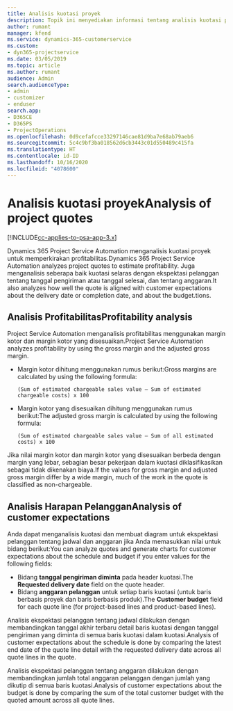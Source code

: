```yaml
---
title: Analisis kuotasi proyek
description: Topik ini menyediakan informasi tentang analisis kuotasi proyek.
author: rumant
manager: kfend
ms.service: dynamics-365-customerservice
ms.custom:
- dyn365-projectservice
ms.date: 03/05/2019
ms.topic: article
ms.author: rumant
audience: Admin
search.audienceType:
- admin
- customizer
- enduser
search.app:
- D365CE
- D365PS
- ProjectOperations
ms.openlocfilehash: 0d9cefafcce33297146cae81d9ba7e68ab79aeb6
ms.sourcegitcommit: 5c4c9bf3ba018562d6cb3443c01d550489c415fa
ms.translationtype: HT
ms.contentlocale: id-ID
ms.lasthandoff: 10/16/2020
ms.locfileid: "4078600"
---
```

# <a name="analysis-of-project-quotes"></a><span data-ttu-id="bf4fc-103">Analisis kuotasi proyek</span><span class="sxs-lookup"><span data-stu-id="bf4fc-103">Analysis of project quotes</span></span>

[!INCLUDE[cc-applies-to-psa-app-3.x](../includes/cc-applies-to-psa-app-3x.md)]

<span data-ttu-id="bf4fc-104">Dynamics 365 Project Service Automation menganalisis kuotasi proyek untuk memperkirakan profitabilitas.</span><span class="sxs-lookup"><span data-stu-id="bf4fc-104">Dynamics 365 Project Service Automation analyzes project quotes to estimate profitability.</span></span> <span data-ttu-id="bf4fc-105">Juga menganalisis seberapa baik kuotasi selaras dengan ekspektasi pelanggan tentang tanggal pengiriman atau tanggal selesai, dan tentang anggaran.</span><span class="sxs-lookup"><span data-stu-id="bf4fc-105">It also analyzes how well the quote is aligned with customer expectations about the delivery date or completion date, and about the budget.tions.</span></span>

## <a name="profitability-analysis"></a><span data-ttu-id="bf4fc-106">Analisis Profitabilitas</span><span class="sxs-lookup"><span data-stu-id="bf4fc-106">Profitability analysis</span></span>

<span data-ttu-id="bf4fc-107">Project Service Automation menganalisis profitabilitas menggunakan margin kotor dan margin kotor yang disesuaikan.</span><span class="sxs-lookup"><span data-stu-id="bf4fc-107">Project Service Automation analyzes profitability by using the gross margin and the adjusted gross margin.</span></span>

- <span data-ttu-id="bf4fc-108">Margin kotor dihitung menggunakan rumus berikut:</span><span class="sxs-lookup"><span data-stu-id="bf4fc-108">Gross margins are calculated by using the following formula:</span></span>

  `
    (Sum of estimated chargeable sales value – Sum of estimated chargeable costs) x 100
  `
- <span data-ttu-id="bf4fc-109">Margin kotor yang disesuaikan dihitung menggunakan rumus berikut:</span><span class="sxs-lookup"><span data-stu-id="bf4fc-109">The adjusted gross margin is calculated by using the following formula:</span></span>

  `
    (Sum of estimated chargeable sales value – Sum of all estimated costs) x 100
  `

<span data-ttu-id="bf4fc-110">Jika nilai margin kotor dan margin kotor yang disesuaikan berbeda dengan margin yang lebar, sebagian besar pekerjaan dalam kuotasi diklasifikasikan sebagai tidak dikenakan biaya.</span><span class="sxs-lookup"><span data-stu-id="bf4fc-110">If the values for gross margin and adjusted gross margin differ by a wide margin, much of the work in the quote is classified as non-chargeable.</span></span>

## <a name="analysis-of-customer-expectations"></a><span data-ttu-id="bf4fc-111">Analisis Harapan Pelanggan</span><span class="sxs-lookup"><span data-stu-id="bf4fc-111">Analysis of customer expectations</span></span>

<span data-ttu-id="bf4fc-112">Anda dapat menganalisis kuotasi dan membuat diagram untuk ekspektasi pelanggan tentang jadwal dan anggaran jika Anda memasukkan nilai untuk bidang berikut:</span><span class="sxs-lookup"><span data-stu-id="bf4fc-112">You can analyze quotes and generate charts for customer expectations about the schedule and budget if you enter values for the following fields:</span></span>

- <span data-ttu-id="bf4fc-113">Bidang **tanggal pengiriman diminta** pada header kuotasi.</span><span class="sxs-lookup"><span data-stu-id="bf4fc-113">The **Requested delivery date** field on the quote header.</span></span>
- <span data-ttu-id="bf4fc-114">Bidang **anggaran pelanggan** untuk setiap baris kuotasi (untuk baris berbasis proyek dan baris berbasis produk).</span><span class="sxs-lookup"><span data-stu-id="bf4fc-114">The **Customer budget** field for each quote line (for project-based lines and product-based lines).</span></span>

<span data-ttu-id="bf4fc-115">Analisis ekspektasi pelanggan tentang jadwal dilakukan dengan membandingkan tanggal akhir terbaru detail baris kuotasi dengan tanggal pengiriman yang diminta di semua baris kuotasi dalam kuotasi.</span><span class="sxs-lookup"><span data-stu-id="bf4fc-115">Analysis of customer expectations about the schedule is done by comparing the latest end date of the quote line detail with the requested delivery date across all quote lines in the quote.</span></span>

<span data-ttu-id="bf4fc-116">Analisis ekspektasi pelanggan tentang anggaran dilakukan dengan membandingkan jumlah total anggaran pelanggan dengan jumlah yang dikutip di semua baris kuotasi.</span><span class="sxs-lookup"><span data-stu-id="bf4fc-116">Analysis of customer expectations about the budget is done by comparing the sum of the total customer budget with the quoted amount across all quote lines.</span></span>
